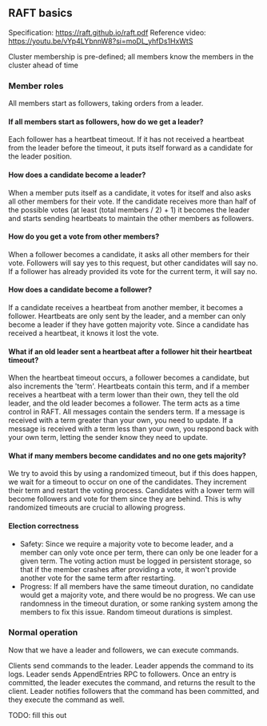 
## RAFT basics

Specification: https://raft.github.io/raft.pdf
Reference video: https://youtu.be/vYp4LYbnnW8?si=moDL_yhfDs1HxWtS

Cluster membership is pre-defined; all members know the members in the cluster ahead of time

### Member roles

All members start as followers, taking orders from a leader.

#### If all members start as followers, how do we get a leader?
Each follower has a heartbeat timeout. If it has not received a heartbeat from the leader before the timeout, it puts itself forward as a candidate for the leader position.

#### How does a candidate become a leader?
When a member puts itself as a candidate, it votes for itself and also asks all other members for their vote. If the candidate receives more than half of the possible votes (at least (total members / 2) + 1) it becomes the leader and starts sending heartbeats to maintain the other members as followers.

#### How do you get a vote from other members?
When a follower becomes a candidate, it asks all other members for their vote. Followers will say yes to this request, but other candidates will say no. If a follower has already provided its vote for the current term, it will say no.

#### How does a candidate become a follower?
If a candidate receives a heartbeat from another member, it becomes a follower. Heartbeats are only sent by the leader, and a member can only become a leader if they have gotten majority vote. Since a candidate has received a heartbeat, it knows it lost the vote.

#### What if an old leader sent a heartbeat after a follower hit their heartbeat timeout?
When the heartbeat timeout occurs, a follower becomes a candidate, but also increments the 'term'. Heartbeats contain this term, and if a member receives a heartbeat with a term lower than their own, they tell the old leader, and the old leader becomes a follower. The term acts as a time control in RAFT. All messages contain the senders term. If a message is received with a term greater than your own, you need to update. If a message is received with a term less than your own, you respond back with your own term, letting the sender know they need to update.

#### What if many members become candidates and no one gets majority?
We try to avoid this by using a randomized timeout, but if this does happen, we wait for a timeout to occur on one of the candidates. They increment their term and restart the voting process. Candidates with a lower term will become followers and vote for them since they are behind. This is why randomized timeouts are crucial to allowing progress.

#### Election correctness

- Safety: Since we require a majority vote to become leader, and a member can only vote once per term, there can only be one leader for a given term. The voting action must be logged in persistent storage, so that if the member crashes after providing a vote, it won't provide another vote for the same term after restarting.
- Progress: If all members have the same timeout duration, no candidate would get a majority vote, and there would be no progress. We can use randomness in the timeout duration, or some ranking system among the members to fix this issue. Random timeout durations is simplest.

### Normal operation

Now that we have a leader and followers, we can execute commands.

Clients send commands to the leader.
Leader appends the command to its logs.
Leader sends AppendEntries RPC to followers.
Once an entry is committed, the leader executes the command, and returns the result to the client.
Leader notifies followers that the command has been committed, and they execute the command as well.

TODO: fill this out